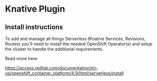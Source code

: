 # Knative Plugin

## Install instructions

To add and manage all things Serverless (Knative Services, Revisions, Routes) you'll need to install the needed OpenShift Operator(s) and setup the cluster to handle the additional requirements.

Read more here:

https://access.redhat.com/documentation/en-us/openshift_container_platform/4.9/html/serverless/install
